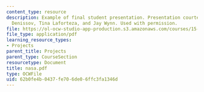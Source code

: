 ```yaml
---
content_type: resource
description: Example of final student presentation. Presentation courtesy of Alex
  Denissov, Tina Laforteza, and Jay Wynn. Used with permission.
file: https://ol-ocw-studio-app-production.s3.amazonaws.com/courses/15-875-applications-of-system-dynamics-spring-2004/62b0fe4b0437fe706de06ffc3fa1346d_nasa.pdf
file_type: application/pdf
learning_resource_types:
- Projects
parent_title: Projects
parent_type: CourseSection
resourcetype: Document
title: nasa.pdf
type: OCWFile
uid: 62b0fe4b-0437-fe70-6de0-6ffc3fa1346d
---
```

